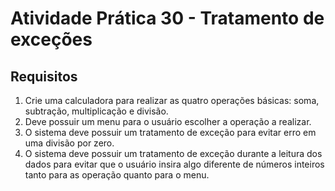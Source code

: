 # Atividade Prática 30 - Tratamento de exceções

## Requisitos
1. Crie uma calculadora para realizar as quatro operações básicas: soma, subtração, multiplicação e divisão.
2. Deve possuir um menu para o usuário escolher a operação a realizar.
3. O sistema deve possuir um tratamento de exceção para evitar erro em uma divisão por zero.
4. O sistema deve possuir um tratamento de exceção durante a leitura dos dados para evitar que o usuário insira algo diferente de números inteiros tanto para as operação quanto para o menu.
